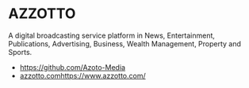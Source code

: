 # AZZOTTO
A digital broadcasting service platform in News, Entertainment, Publications, Advertising, Business, Wealth Management, Property and Sports. 
- https://github.com/Azoto-Media  
- [azzotto.com](https://www.azzotto.com/)https://www.azzotto.com/  
